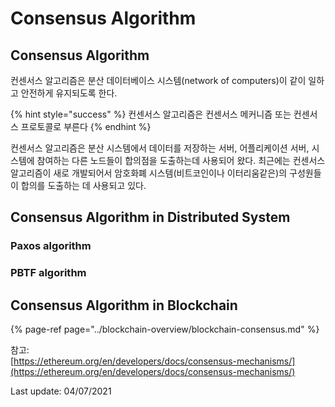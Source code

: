 # Consensus Algorithm

## Consensus Algorithm

컨센서스 알고리즘은 분산 데이터베이스 시스템\(network of computers\)이 같이 일하고 안전하게 유지되도록 한다.

{% hint style="success" %}
컨센서스 알고리즘은 컨센서스 메커니즘 또는 컨센서스 프로토콜로 부른다
{% endhint %}

컨센서스 알고리즘은 분산 시스템에서 데이터를 저장하는 서버, 어플리케이션 서버, 시스템에 참여하는 다른 노드들이 합의점을 도출하는데 사용되어 왔다. 최근에는 컨센서스 알고리즘이 새로 개발되어서 암호화폐 시스템\(비트코인이나 이터리움같은\)의 구성원들이 합의를 도출하는 데 사용되고 있다.

## Consensus Algorithm in Distributed System

### Paxos algorithm



### PBTF algorithm

## Consensus Algorithm in Blockchain

{% page-ref page="../blockchain-overview/blockchain-consensus.md" %}





참고:   
[https://ethereum.org/en/developers/docs/consensus-mechanisms/](https://ethereum.org/en/developers/docs/consensus-mechanisms/)  
  
Last update: 04/07/2021

